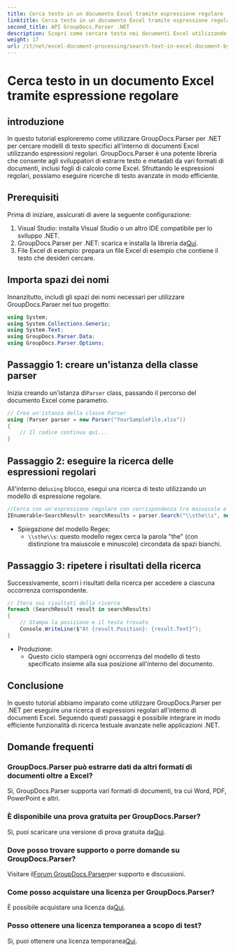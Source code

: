 ```yaml
---
title: Cerca testo in un documento Excel tramite espressione regolare
linktitle: Cerca testo in un documento Excel tramite espressione regolare
second_title: API GroupDocs.Parser .NET
description: Scopri come cercare testo nei documenti Excel utilizzando le espressioni regolari con GroupDocs.Parser per .NET. Esegui ricerche di testo avanzate in modo efficiente.
weight: 17
url: /it/net/excel-document-processing/search-text-in-excel-document-by-regular-expression/
---
```


# Cerca testo in un documento Excel tramite espressione regolare

## introduzione
In questo tutorial esploreremo come utilizzare GroupDocs.Parser per .NET per cercare modelli di testo specifici all'interno di documenti Excel utilizzando espressioni regolari. GroupDocs.Parser è una potente libreria che consente agli sviluppatori di estrarre testo e metadati da vari formati di documenti, inclusi fogli di calcolo come Excel. Sfruttando le espressioni regolari, possiamo eseguire ricerche di testo avanzate in modo efficiente.
## Prerequisiti
Prima di iniziare, assicurati di avere la seguente configurazione:
1. Visual Studio: installa Visual Studio o un altro IDE compatibile per lo sviluppo .NET.
2.  GroupDocs.Parser per .NET: scarica e installa la libreria da[Qui](https://releases.groupdocs.com/parser/net/).
3. File Excel di esempio: prepara un file Excel di esempio che contiene il testo che desideri cercare.

## Importa spazi dei nomi
Innanzitutto, includi gli spazi dei nomi necessari per utilizzare GroupDocs.Parser nel tuo progetto:
```csharp
using System;
using System.Collections.Generic;
using System.Text;
using GroupDocs.Parser.Data;
using GroupDocs.Parser.Options;
```
## Passaggio 1: creare un'istanza della classe parser
 Inizia creando un'istanza di`Parser` class, passando il percorso del documento Excel come parametro.
```csharp
// Crea un'istanza della classe Parser
using (Parser parser = new Parser("YourSampleFile.xlsx"))
{
    // Il codice continua qui...
}
```
## Passaggio 2: eseguire la ricerca delle espressioni regolari
 All'interno del`using` blocco, esegui una ricerca di testo utilizzando un modello di espressione regolare.
```csharp
//Cerca con un'espressione regolare con corrispondenza tra maiuscole e minuscole
IEnumerable<SearchResult> searchResults = parser.Search("\\sthe\\s", new SearchOptions(true, false, true));
```
- Spiegazione del modello Regex:
  - `\\sthe\\s`: questo modello regex cerca la parola "the" (con distinzione tra maiuscole e minuscole) circondata da spazi bianchi.
## Passaggio 3: ripetere i risultati della ricerca
Successivamente, scorri i risultati della ricerca per accedere a ciascuna occorrenza corrispondente.
```csharp
// Itera sui risultati della ricerca
foreach (SearchResult result in searchResults)
{
    // Stampa la posizione e il testo trovato
    Console.WriteLine($"At {result.Position}: {result.Text}");
}
```
- Produzione:
  - Questo ciclo stamperà ogni occorrenza del modello di testo specificato insieme alla sua posizione all'interno del documento.

## Conclusione
In questo tutorial abbiamo imparato come utilizzare GroupDocs.Parser per .NET per eseguire una ricerca di espressioni regolari all'interno di documenti Excel. Seguendo questi passaggi è possibile integrare in modo efficiente funzionalità di ricerca testuale avanzate nelle applicazioni .NET.

## Domande frequenti
### GroupDocs.Parser può estrarre dati da altri formati di documenti oltre a Excel?
Sì, GroupDocs.Parser supporta vari formati di documenti, tra cui Word, PDF, PowerPoint e altri.
### È disponibile una prova gratuita per GroupDocs.Parser?
 Sì, puoi scaricare una versione di prova gratuita da[Qui](https://releases.groupdocs.com/).
### Dove posso trovare supporto o porre domande su GroupDocs.Parser?
 Visitare il[Forum GroupDocs.Parser](https://forum.groupdocs.com/c/parser/17)per supporto e discussioni.
### Come posso acquistare una licenza per GroupDocs.Parser?
 È possibile acquistare una licenza da[Qui](https://purchase.groupdocs.com/buy).
### Posso ottenere una licenza temporanea a scopo di test?
 Sì, puoi ottenere una licenza temporanea[Qui](https://purchase.groupdocs.com/temporary-license/).